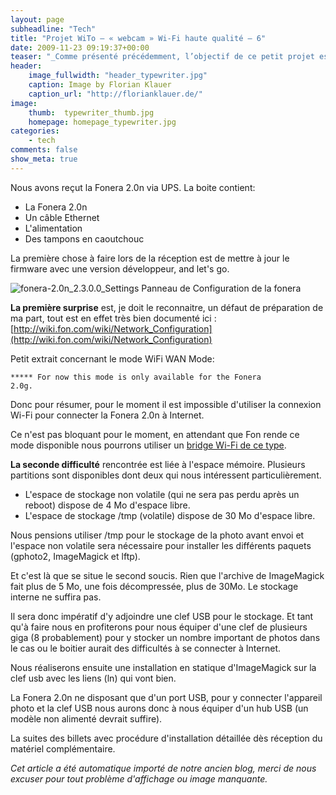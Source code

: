 ```yaml
---
layout: page
subheadline: "Tech"
title: "Projet WiTo – « webcam » Wi-Fi haute qualité – 6"
date: 2009-11-23 09:19:37+00:00
teaser: "_Comme présenté précédemment, l’objectif de ce petit projet est de  connecter un vieil appareil photo à Internet pour faire office de Webcam  haute qualité (et autonome)._"
header:
    image_fullwidth: "header_typewriter.jpg"
    caption: Image by Florian Klauer
    caption_url: "http://florianklauer.de/"
image:
    thumb:  typewriter_thumb.jpg
    homepage: homepage_typewriter.jpg
categories:
    - tech
comments: false
show_meta: true
---
```

Nous avons reçut la Fonera 2.0n via UPS. La boite contient:

  * La Fonera 2.0n
  * Un câble Ethernet
  * L'alimentation
  * Des tampons en caoutchouc

La première chose à faire lors de la réception est de mettre à jour  le firmware avec une version développeur, and let's go.

![fonera-2.0n_2.3.0.0_Settings](http://infracom-france.com/blog2/wp-content/uploads/2009/11/fonera-2.0n_2.3.0.0_Settings-300x179.png)
    Panneau de Configuration de la fonera

**La première surprise** est, je doit le reconnaitre, un défaut de  préparation de ma part, tout est en effet très bien documenté ici : [http://wiki.fon.com/wiki/Network_Configuration](http://wiki.fon.com/wiki/Network_Configuration)

Petit extrait concernant le mode WiFi WAN Mode:

<code>***** For now this mode is only available for the  Fonera 2.0g.</code>

Donc pour résumer, pour le moment il est impossible d'utiliser la  connexion Wi-Fi pour connecter la Fonera 2.0n à Internet.

Ce n'est pas bloquant pour le moment, en attendant que Fon rende ce  mode disponible nous pourrons utiliser un [bridge  Wi-Fi de ce type](http://boutique.infracom-france.com/wrt54gl-ddwrt-p-574.html).

**La seconde difficulté** rencontrée est liée à l'espace mémoire.  Plusieurs partitions sont disponibles dont deux qui nous intéressent  particulièrement.

  * L'espace de stockage non volatile (qui ne sera pas perdu après un  reboot) dispose de 4 Mo d'espace libre.
  * L'espace de stockage /tmp (volatile) dispose de 30 Mo d'espace  libre.

Nous pensions utiliser /tmp pour le stockage de la photo avant envoi  et l'espace non volatile sera nécessaire pour installer les différents  paquets (gphoto2, ImageMagick et lftp).

Et c'est là que se situe le second soucis. Rien que l'archive de  ImageMagick fait plus de 5 Mo, une fois décompressée, plus de 30Mo. Le  stockage interne ne suffira pas.

Il sera donc impératif d'y adjoindre une clef USB pour le stockage.  Et tant qu'à faire nous en profiterons pour nous équiper d'une clef de  plusieurs giga (8 probablement) pour y stocker un nombre important de  photos dans le cas ou le boitier aurait des difficultés à se connecter à  Internet.

Nous réaliserons ensuite une installation en statique d'ImageMagick  sur la clef usb avec les liens (ln) qui vont bien.

La Fonera 2.0n ne disposant que d'un port USB, pour y connecter  l'appareil photo et la clef USB nous aurons donc à nous équiper d'un hub  USB (un modèle non alimenté devrait suffire).

La suites des billets avec procédure d'installation détaillée dès  réception du matériel complémentaire.

<A SUIVRE>

_Cet article a été automatique importé de notre ancien blog, merci de nous excuser pour tout problème d'affichage ou image manquante._
